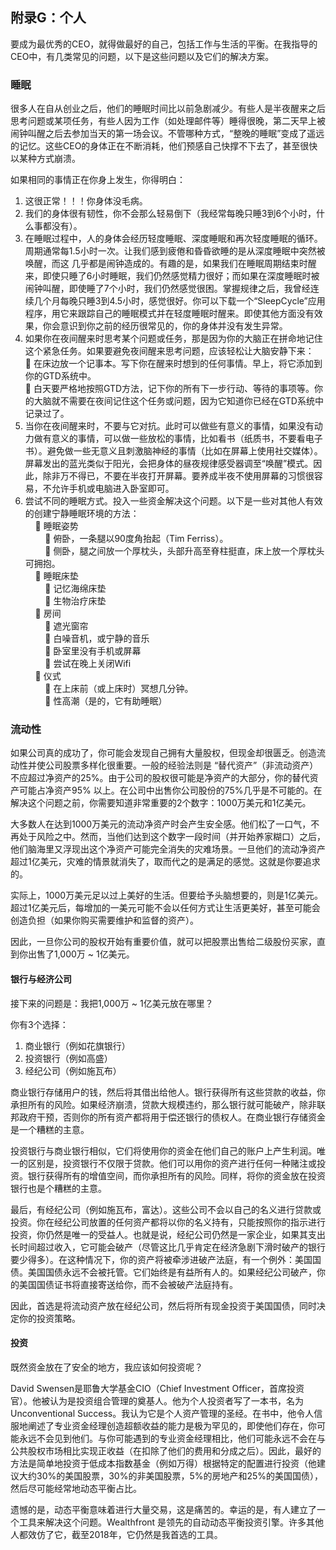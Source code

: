 ## 附录G：个人

要成为最优秀的CEO，就得做最好的自己，包括工作与生活的平衡。在我指导的CEO中，有几类常见的问题，以下是这些问题以及它们的解决方案。

### 睡眠
很多人在自从创业之后，他们的睡眠时间比以前急剧减少。有些人是半夜醒来之后思考问题或某项任务，有些人因为工作（如处理邮件等）睡得很晚，第二天早上被闹钟叫醒之后去参加当天的第一场会议。不管哪种方式，“整晚的睡眠”变成了遥远的记忆。这些CEO的身体正在不断消耗，他们预感自己快撑不下去了，甚至很快以某种方式崩溃。

如果相同的事情正在你身上发生，你得明白：
1.	这很正常！！！你身体没毛病。
2.	我们的身体很有韧性，你不会那么轻易倒下（我经常每晚只睡3到6个小时，什么事都没有）。
3.	在睡眠过程中，人的身体会经历轻度睡眠、深度睡眠和再次轻度睡眠的循环。周期通常每1.5小时一次。让我们感到疲倦和昏昏欲睡的是从深度睡眠中突然被唤醒，而这
几乎都是闹钟造成的。有趣的是，如果我们在睡眠周期结束时醒来，即使只睡了6小时睡眠，我们仍然感觉精力很好；而如果在深度睡眠时被闹钟叫醒，即使睡了7个小时，我们仍然感觉很困。掌握规律之后，我曾经连续几个月每晚只睡3到4.5小时，感觉很好。你可以下载一个“SleepCycle”应用程序，用它来跟踪自己的睡眠模式并在轻度睡眠时醒来。即使其他方面没有效果，你会意识到你之前的经历很常见的，你的身体并没有发生异常。
4.	如果你在夜间醒来时思考某个问题或任务，那是因为你的大脑正在拼命地记住这个紧急任务。如果要避免夜间醒来思考问题，应该轻松让大脑安静下来：  
    	在床边放一个记事本。写下你在醒来时想到的任何事情。早上，将它添加到你的GTD系统中。  
    	白天要严格地按照GTD方法，记下你的所有下一步行动、等待的事项等。你的大脑就不需要在夜间记住这个任务或问题，因为它知道你已经在GTD系统中记录过了。  
5.	当你在夜间醒来时，不要与它对抗。此时可以做些有意义的事情，如果没有动力做有意义的事情，可以做一些放松的事情，比如看书（纸质书，不要看电子书）。避免做一些无意义且刺激脑神经的事情（比如在屏幕上使用社交媒体）。屏幕发出的蓝光类似于阳光，会把身体的昼夜规律感受器调至“唤醒”模式。因此，除非万不得已，不要在半夜打开屏幕。要养成半夜不使用屏幕的习惯很容易，不允许手机或电脑进入卧室即可。
6.	尝试不同的睡眠方式。投入一些资金解决这个问题。以下是一些对其他人有效的创建宁静睡眠环境的方法：  
&nbsp;&nbsp;&nbsp;&nbsp;	睡眠姿势  
&nbsp;&nbsp;&nbsp;&nbsp;&nbsp;&nbsp;&nbsp;&nbsp;	俯卧，一条腿以90度角抬起（Tim Ferriss）。  
&nbsp;&nbsp;&nbsp;&nbsp;&nbsp;&nbsp;&nbsp;&nbsp;	侧卧，腿之间放一个厚枕头，头部升高至脊柱挺直，床上放一个厚枕头可拥抱。  
&nbsp;&nbsp;&nbsp;&nbsp;	睡眠床垫  
&nbsp;&nbsp;&nbsp;&nbsp;&nbsp;&nbsp;&nbsp;&nbsp;	记忆海绵床垫  
&nbsp;&nbsp;&nbsp;&nbsp;&nbsp;&nbsp;&nbsp;&nbsp;	生物治疗床垫  
&nbsp;&nbsp;&nbsp;&nbsp;	房间  
&nbsp;&nbsp;&nbsp;&nbsp;&nbsp;&nbsp;&nbsp;&nbsp;	遮光窗帘  
&nbsp;&nbsp;&nbsp;&nbsp;&nbsp;&nbsp;&nbsp;&nbsp;	白噪音机，或宁静的音乐  
&nbsp;&nbsp;&nbsp;&nbsp;&nbsp;&nbsp;&nbsp;&nbsp;	卧室里没有手机或屏幕  
&nbsp;&nbsp;&nbsp;&nbsp;&nbsp;&nbsp;&nbsp;&nbsp;	尝试在晚上关闭Wifi  
&nbsp;&nbsp;&nbsp;&nbsp;	仪式  
&nbsp;&nbsp;&nbsp;&nbsp;&nbsp;&nbsp;&nbsp;&nbsp;	在上床前（或上床时）冥想几分钟。  
&nbsp;&nbsp;&nbsp;&nbsp;&nbsp;&nbsp;&nbsp;&nbsp;	性高潮（是的，它有助睡眠）  

### 流动性
如果公司真的成功了，你可能会发现自己拥有大量股权，但现金却很匮乏。创造流动性并使公司股票多样化很重要。一般的经验法则是 “替代资产”（非流动资产）不应超过净资产的25%。由于公司的股权很可能是净资产的大部分，你的替代资产可能占净资产95% 以上。在公司中出售你公司股份的75%几乎是不可能的。在解决这个问题之前，你需要知道非常重要的2个数字：1000万美元和1亿美元。 

大多数人在达到1000万美元的流动净资产时会产生安全感。他们松了一口气，不再处于风险之中。然而，当他们达到这个数字一段时间（并开始养家糊口）之后，他们脑海里又浮现出这个净资产可能完全消失的灾难场景。一旦他们的流动净资产超过1亿美元，灾难的情景就消失了，取而代之的是满足的感觉。这就是你要追求的。

实际上，1000万美元足以过上美好的生活。但要给予头脑想要的，则是1亿美元。超过1亿美元后，每增加的一美元可能不会以任何方式让生活更美好，甚至可能会创造负担（如果你购买需要维护和监督的资产）。

因此，一旦你公司的股权开始有重要价值，就可以把股票出售给二级股份买家，直到你出售了1,000万 ~ 1亿美元。

#### 银行与经济公司

接下来的问题是：我把1,000万 ~ 1亿美元放在哪里？

你有3个选择：  
1.	商业银行（例如花旗银行）
2.	投资银行（例如高盛）
3.	经纪公司（例如施瓦布）

商业银行存储用户的钱，然后将其借出给他人。银行获得所有这些贷款的收益，你承担所有的风险。如果经济崩溃，贷款大规模违约，那么银行就可能破产，除非联邦政府干预，否则你的所有资产都将用于偿还银行的债权人。在商业银行存储资金是一个糟糕的主意。

投资银行与商业银行相似，它们将使用你的资金在他们自己的账户上产生利润。唯一的区别是，投资银行不仅限于贷款。他们可以用你的资产进行任何一种赌注或投资。银行获得所有的增值空间，而你承担所有的风险。同样，将你的资金放在投资银行也是个糟糕的主意。

最后，有经纪公司（例如施瓦布，富达）。这些公司不会以自己的名义进行贷款或投资。你在经纪公司放置的任何资产都将以你的名义持有，只能按照你的指示进行投资，你仍然是唯一的受益人。也就是说，经纪公司仍然是一家企业，如果其支出长时间超过收入，它可能会破产（尽管这比几乎肯定在经济急剧下滑时破产的银行要少得多）。在这种情况下，你的资产将被牵涉进破产法庭，有一个例外：美国国债。美国国债永远不会被托管。它们始终是有益所有人的。如果经纪公司破产，你的美国国债证书将直接寄送给你，而不会被破产法庭持有。

因此，首选是将流动资产放在经纪公司，然后将所有现金投资于美国国债，同时决定你的投资策略。

#### 投资
既然资金放在了安全的地方，我应该如何投资呢？

David Swensen是耶鲁大学基金CIO（Chief Investment Officer，首席投资官）。他被认为是投资组合管理的奠基人。他为个人投资者写了一本书，名为Unconventional Success。我认为它是个人资产管理的圣经。在书中，他令人信服地阐述了专业资金经理创造超额收益的能力是极为罕见的，即使他们存在，你可能永远不会见到他们。与你可能遇到的专业资金经理相比，他们可能永远不会在与公共股权市场相比实现正收益（在扣除了他们的费用和分成之后）。因此，最好的方法是简单地投资于低成本指数基金（例如万得）根据特定的配置进行投资（他建议大约30%的美国股票，30%的非美国股票，5%的房地产和25%的美国国债），然后尽可能经常地动态平衡占比。

遗憾的是，动态平衡意味着进行大量交易，这是痛苦的。幸运的是，有人建立了一个工具来解决这个问题。Wealthfront 是领先的自动动态平衡投资引擎。许多其他人都效仿了它，截至2018年，它仍然是我首选的工具。

